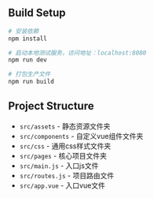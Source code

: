 ## Build Setup

``` bash
# 安装依赖
npm install

# 启动本地测试服务，访问地址：localhost:8080
npm run dev

# 打包生产文件
npm run build
```

## Project Structure

* `src/assets` - 静态资源文件夹
* `src/components` - 自定义vue组件文件夹
* `src/css` - 通用css样式文件夹
* `src/pages` - 核心项目文件夹
* `src/main.js` - 入口js文件
* `src/routes.js` - 项目路由文件
* `src/app.vue` - 入口vue文件